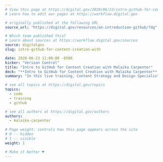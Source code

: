 ```yaml
---
# View this page at https://digital.gov/2020/06/23/intro-github-for-content-creation-with
# Learn how to edit our pages at https://workflow.digital.gov

# originally published at the following URL
source_url: "https://digital.gov/resources/an-introduction-github/?dg"

# Which team published this?
# Learn about sources at https://workflow.digital.gov/sources
source: digitalgov
slug: intro-github-for-content-creation-with

date: 2020-06-23 11:00:00 -0500
kicker: "Version Control"
title: "Intro to GitHub for Content Creation with Malaika Carpenter"
deck: "**Intro to GitHub for Content Creation with Malaika Carpenter** &mdash; In this live training, Content Strategy and Design Specialist for GSA’s Technology Transformation Services (TTS), Malaika Carpenter, breaks down how to use GitHub into easy, practical steps and demonstrates ways to use this tool to create, manage and publish website content."
summary: "In this live training, Content Strategy and Design Specialist for GSA’s Technology Transformation Services (TTS), Malaika Carpenter, breaks down how to use GitHub into easy, practical steps and demonstrates ways to use this tool to create, manage and publish website content."

# see all topics at https://digital.gov/topics
topics: 
  - code
  - training
  - github

# see all authors at https://digital.gov/authors
authors: 
  - malaika-carpenter
  
# Page weight: controls how this page appears across the site
# 0 -- hidden
# 1 -- visible
weight: 1

# Make it better ♥
---
```

